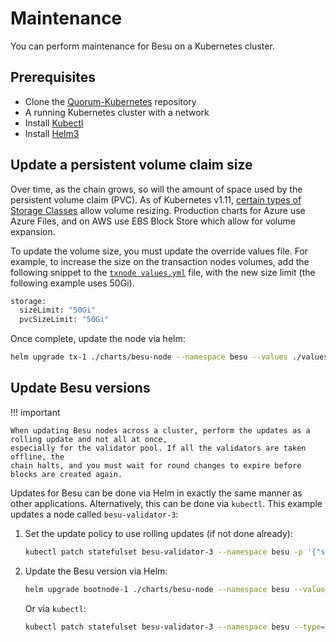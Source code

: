# Maintenance

You can perform maintenance for Besu on a Kubernetes cluster.

## Prerequisites

* Clone the [Quorum-Kubernetes](https://github.com/ConsenSys/quorum-kubernetes) repository
* A running Kubernetes cluster with a network
* Install [Kubectl](https://kubernetes.io/docs/tasks/tools/)
* Install [Helm3](https://helm.sh/docs/intro/install/)

## Update a persistent volume claim size

Over time, as the chain grows, so will the amount of space used by the persistent volume claim (PVC). As of Kubernetes v1.11, [certain types of Storage Classes](https://kubernetes.io/docs/concepts/storage/storage-classes/#allow-volume-expansion) allow volume resizing. Production charts for Azure use Azure Files, and on AWS use EBS Block Store which allow for volume expansion.

To update the volume size, you must update the override values file. For example, to increase the size on the transaction nodes volumes, add the following snippet to the [`txnode values.yml`](https://github.com/ConsenSys/quorum-kubernetes/blob/5920caff6dd15b4ca17f760ad9e4d7d2e43b41a1/helm/values/txnode.yml) file, with the new size limit (the following example uses 50Gi).

```bash
storage:
  sizeLimit: "50Gi"
  pvcSizeLimit: "50Gi"
```

Once complete, update the node via helm:

```bash
helm upgrade tx-1 ./charts/besu-node --namespace besu --values ./values/txnode.yml
```

## Update Besu versions

!!! important

```
When updating Besu nodes across a cluster, perform the updates as a rolling update and not all at once,
especially for the validator pool. If all the validators are taken offline, the
chain halts, and you must wait for round changes to expire before blocks are created again.
```

Updates for Besu can be done via Helm in exactly the same manner as other applications. Alternatively, this can be done via `kubectl`. This example updates a node called `besu-validator-3`:

1.  Set the update policy to use rolling updates (if not done already):

    ```bash
    kubectl patch statefulset besu-validator-3 --namespace besu -p '{"spec":{"updateStrategy":{"type":"RollingUpdate"}}}'
    ```
2.  Update the Besu version via Helm:

    ```bash
    helm upgrade bootnode-1 ./charts/besu-node --namespace besu --values ./values/bootnode.yml --set image.besu.tag=21.10.0
    ```

    Or via `kubectl`:

    ```bash
    kubectl patch statefulset besu-validator-3 --namespace besu --type='json' -p='[{"op": "replace", "path": "/spec/template/spec/containers/0/image", "value":"hyperledger/besu:21.10.0"}]'
    ```
